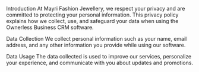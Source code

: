 Introduction
At Mayri Fashion Jewellery, we respect your privacy and are committed to protecting your personal information. This privacy policy explains how we collect, use, and safeguard your data when using the Ownerless Business CRM software.

Data Collection
We collect personal information such as your name, email address, and any other information you provide while using our software.

Data Usage
The data collected is used to improve our services, personalize your experience, and communicate with you about updates and promotions.